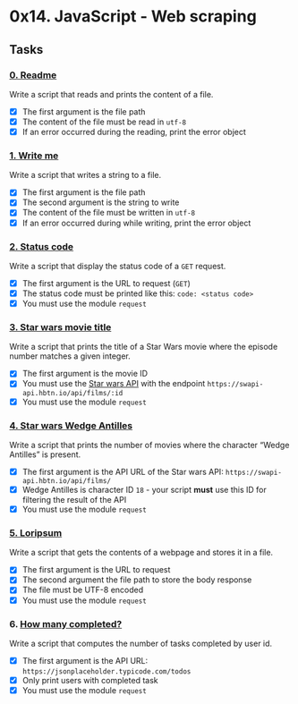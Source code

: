 # 0x14. JavaScript - Web scraping

## Tasks
### [0. Readme](./0-readme.js)
Write a script that reads and prints the content of a file.

- [x] The first argument is the file path
- [x] The content of the file must be read in `utf-8`
- [x] If an error occurred during the reading, print the error object

### [1. Write me](./1-writeme.js)
Write a script that writes a string to a file.

- [x] The first argument is the file path
- [x] The second argument is the string to write
- [x] The content of the file must be written in `utf-8`
- [x] If an error occurred during while writing, print the error object

### [2. Status code](./2-statuscode.js)
Write a script that display the status code of a `GET` request.

- [x] The first argument is the URL to request (`GET`)
- [x] The status code must be printed like this: `code: <status code>`
- [x] You must use the module `request`

### [3. Star wars movie title](./3-starwars_title.js)
Write a script that prints the title of a Star Wars movie where the episode number matches a given integer.

- [x] The first argument is the movie ID
- [x] You must use the [Star wars API](https://alx-intranet.hbtn.io/rltoken/YMr5jJ8pkuJCZDTyIWc7Aw) with the endpoint `https://swapi-api.hbtn.io/api/films/:id`
- [x] You must use the module `request`

### [4. Star wars Wedge Antilles](./4-starwars_count.js)
Write a script that prints the number of movies where the character “Wedge Antilles” is present.

- [x] The first argument is the API URL of the Star wars API: `https://swapi-api.hbtn.io/api/films/`
- [x] Wedge Antilles is character ID `18` - your script **must** use this ID for filtering the result of the API
- [x] You must use the module `request`

### [5. Loripsum](./5-request_store.js)
Write a script that gets the contents of a webpage and stores it in a file.

- [x] The first argument is the URL to request
- [x] The second argument the file path to store the body response
- [x] The file must be UTF-8 encoded
- [x] You must use the module `request`

### 6. [How many completed?](./6-completed_tasks.js)
Write a script that computes the number of tasks completed by user id.

- [x] The first argument is the API URL: `https://jsonplaceholder.typicode.com/todos`
- [x] Only print users with completed task
- [x] You must use the module `request`